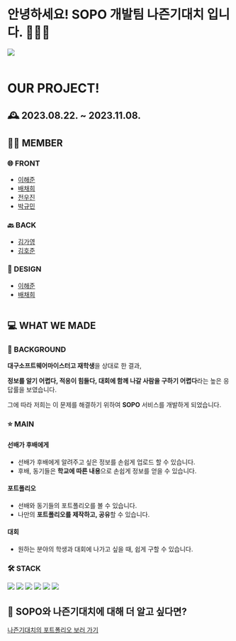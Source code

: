 # 안녕하세요! SOPO 개발팀 나즌기대치 입니다.  🙋🏻‍♂️
<img src='https://ifh.cc/g/4NjRoD.jpg' border='0'></a>
<br><br/>

# OUR PROJECT! 
## 🕰️ 2023.08.22. ~ 2023.11.08.
## 🧑‍💻 MEMBER
### 🌐 FRONT 
- [이해준](https://github.com/ftery0)
- [배채희](https://github.com/je355)
- [전우진](https://github.com/greenfrog616)
- [박규민](https://github.com/kyumin7487)

### 🔙 BACK 
- [김가영](https://github.com/GayeongKimm)
- [김호준](https://github.com/alexipharmical)

### 🎨 DESIGN
- [이해준](https://github.com/ftery0)
- [배채희](https://github.com/je355)
<br><br/>

## 💻 WHAT WE MADE
### 🏫 BACKGROUND 
**대구소프트웨어마이스터고 재학생**을 상대로 한 결과,

**정보를 알기 어렵다, 적응이 힘들다, 대회에 함께 나갈 사람을 구하기 어렵다**라는 높은 응답률을 보였습니다.

그에 따라 저희는 이 문제를 해결하기 위하여 **SOPO** 서비스를 개발하게 되었습니다.

### ⭐️ MAIN
#### 선배가 후배에게
- 선배가 후배에게 알려주고 싶은 정보를 손쉽게 업로드 할 수 있습니다.
- 후배, 동기들은 **학교에 따른 내용**으로 손쉽게 정보를 얻을 수 있습니다.
#### 포트폴리오
- 선배와 동기들의 포트폴리오를 볼 수 있습니다.
- 나만의 **포트폴리오를 제작하고, 공유**할 수 있습니다.
#### 대회
- 원하는 분야의 학생과 대회에 나가고 싶을 때, 쉽게 구할 수 있습니다.

### 🛠️ STACK
<img src="https://img.shields.io/badge/React-61DAFB?style=flat-square&logo=React&logoColor=black"/>  <img src="https://img.shields.io/badge/Spring-6DB33F?style=flat-square&logo=Spring&logoColor=white"/>  <img src="https://img.shields.io/badge/MySQL-4479A1?style=flat-square&logo=MySQL&logoColor=white"/>  <img src="https://img.shields.io/badge/java-007396?style=flat-square&logo=java&logoColor=white"/>  <img src="https://img.shields.io/badge/GitHub-181717?style=flat-square&logo=GitHub&logoColor=white"/>  <img src="https://img.shields.io/badge/Figma-F24E1E?style=flat-square&logo=Figma&logoColor=white"/>

## 📑 SOPO와 나즌기대치에 대해 더 알고 싶다면?
[나즌기대치의 포트폴리오 보러 가기](https://sparkling-sting-af7.notion.site/SOPO-600a1747126840339ac79278dd44a657?pvs=4)
